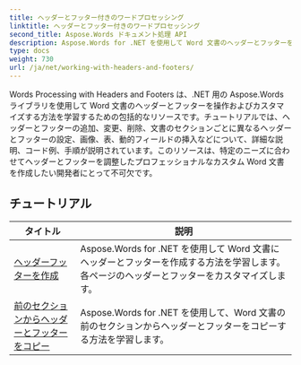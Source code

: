 ```yaml
---
title: ヘッダーとフッター付きのワードプロセッシング
linktitle: ヘッダーとフッター付きのワードプロセッシング
second_title: Aspose.Words ドキュメント処理 API
description: Aspose.Words for .NET を使用して Word 文書のヘッダーとフッターを操作する方法を学習します。完全なチュートリアルと実用的な例。
type: docs
weight: 730
url: /ja/net/working-with-headers-and-footers/
---
```


Words Processing with Headers and Footers は、.NET 用の Aspose.Words ライブラリを使用して Word 文書のヘッダーとフッターを操作およびカスタマイズする方法を学習するための包括的なリソースです。チュートリアルでは、ヘッダーとフッターの追加、変更、削除、文書のセクションごとに異なるヘッダーとフッターの設定、画像、表、動的フィールドの挿入などについて、詳細な説明、コード例、手順が説明されています。このリソースは、特定のニーズに合わせてヘッダーとフッターを調整したプロフェッショナルなカスタム Word 文書を作成したい開発者にとって不可欠です。


 ## チュートリアル
| タイトル | 説明 |
| --- | --- |
| [ヘッダーフッターを作成](./create-header-footer/) | Aspose.Words for .NET を使用して Word 文書にヘッダーとフッターを作成する方法を学習します。各ページのヘッダーとフッターをカスタマイズします。 |
| [前のセクションからヘッダーとフッターをコピー](./copy-headers-footers-from-previous-section/) | Aspose.Words for .NET を使用して、Word 文書の前のセクションからヘッダーとフッターをコピーする方法を学習します。 |